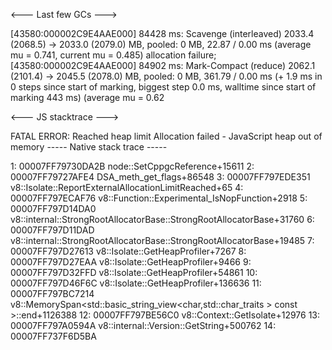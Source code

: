 <--- Last few GCs --->

[43580:000002C9E4AAE000]    84428 ms: Scavenge (interleaved) 2033.4 (2068.5) -> 2033.0 (2079.0) MB, pooled: 0 MB, 22.87 / 0.00 ms  (average mu = 0.741, current mu = 0.485) allocation failure;
[43580:000002C9E4AAE000]    84902 ms: Mark-Compact (reduce) 2062.1 (2101.4) -> 2045.5 (2078.0) MB, pooled: 0 MB, 361.79 / 0.00 ms  (+ 1.9 ms in 0 steps since start of marking, biggest step 0.0 ms, walltime since start of marking 443 ms) (average mu = 0.62

<--- JS stacktrace --->

FATAL ERROR: Reached heap limit Allocation failed - JavaScript heap out of memory
----- Native stack trace -----

 1: 00007FF79730DA2B node::SetCppgcReference+15611
 2: 00007FF79727AFE4 DSA_meth_get_flags+86548
 3: 00007FF797EDE351 v8::Isolate::ReportExternalAllocationLimitReached+65
 4: 00007FF797ECAF76 v8::Function::Experimental_IsNopFunction+2918
 5: 00007FF797D14DA0 v8::internal::StrongRootAllocatorBase::StrongRootAllocatorBase+31760
 6: 00007FF797D11DAD v8::internal::StrongRootAllocatorBase::StrongRootAllocatorBase+19485
 7: 00007FF797D27613 v8::Isolate::GetHeapProfiler+7267
 8: 00007FF797D27EAA v8::Isolate::GetHeapProfiler+9466
 9: 00007FF797D32FFD v8::Isolate::GetHeapProfiler+54861
10: 00007FF797D46F6C v8::Isolate::GetHeapProfiler+136636
11: 00007FF797BC7214 v8::MemorySpan<std::basic_string_view<char,std::char_traits<char> > const >::end+1126388
12: 00007FF797BE56C0 v8::Context::GetIsolate+12976
13: 00007FF797A0594A v8::internal::Version::GetString+500762
14: 00007FF737F6D5BA